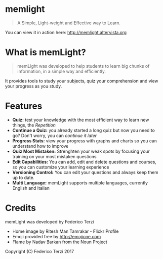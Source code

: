 # memlight
> A Simple, Light-weight and Effective way to Learn.

You can view it in action here: http://memlight.altervista.org

# What is memLight?

> memLight was developed to help students to learn big chunks of information, in a simple way and efficiently.

It provides tools to study your subjects, quiz your comprehension and view your progress as you study.

# Features

* **Quiz:** test your knowledge with the most efficient way to learn new things, the *Repetition*
* **Continue a Quiz:** you already started a long quiz but now you need to go? Don't worry, you can *continue it later*
* **Progress Stats:** view your progress with graphs and charts so you can understand how to improve
* **Quiz Most Mistaken:** Strenghten your weak spots by focusing your training on your most mistaken questions
* **Edit Capabilities:** You can add, edit and delete questions and courses, so you can customize your learning experience
* **Versioning Control:** You can edit your questions and always keep them up to date.
* **Multi Language:** memLight supports multiple languages, currently English and Italian

# Credits

memLight was developed by Federico Terzi 

* Home image by Ritesh Man Tamrakar - Flickr Profile
* Emoji provided free by http://emojione.com
* Flame by Nadav Barkan from the Noun Project

Copyright (C) Federico Terzi 2017
